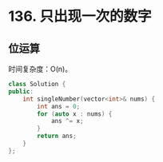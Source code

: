 # 136. 只出现一次的数字

## 位运算

时间复杂度：O(n)。

```cpp
class Solution {
public:
    int singleNumber(vector<int>& nums) {
        int ans = 0;
        for (auto x : nums) {
            ans ^= x;
        }
        return ans;
    }
};
```